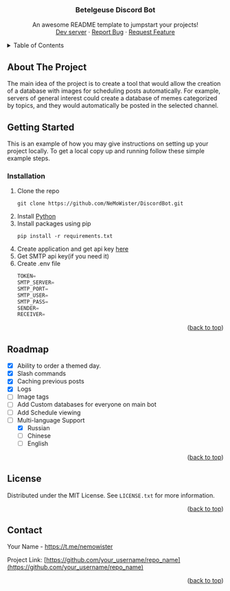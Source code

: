<a name="readme-top"></a>

<!-- PROJECT LOGO -->
<br />
<div align="center">

  <h3 align="center">Betelgeuse Discord Bot</h3>

  <p align="center">
    An awesome README template to jumpstart your projects!
    <br />
    <a href="https://discord.com/invite/Ccm4FVfkHs">Dev server</a>
    ·
    <a href="https://discord.gg/HTTCbSfPeY">Report Bug</a>
    ·
    <a href="https://discord.gg/HTTCbSfPeY">Request Feature</a>
  </p>
</div>



<!-- TABLE OF CONTENTS -->
<details>
  <summary>Table of Contents</summary>
  <ol>
    <li>
      <a href="#about-the-project">About The Project</a>
    </li>
    <li>
      <a href="#getting-started">Getting Started</a>
      <ul>
        <li><a href="#installation">Installation</a></li>
      </ul>
    </li>
    <li><a href="#roadmap">Roadmap</a></li>
    <li><a href="#license">License</a></li>
    <li><a href="#contact">Contact</a></li>
  </ol>
</details>



<!-- ABOUT THE PROJECT -->
## About The Project

The main idea of the project is to create a tool that would allow the creation of a database with images for scheduling posts automatically. For example, servers of general interest could create a database of memes categorized by topics, and they would automatically be posted in the selected channel.

<!-- GETTING STARTED -->
## Getting Started

This is an example of how you may give instructions on setting up your project locally.
To get a local copy up and running follow these simple example steps.

### Installation

1. Clone the repo
   ```
   git clone https://github.com/NeMoWister/DiscordBot.git
   ```
2. Install [Python](https://www.python.org/downloads/)
3. Install packages using pip
   ```
   pip install -r requirements.txt
   ```
4. Create application and get api key [here](https://discord.com/developers/applications)
5. Get SMTP api key(if you need it)
6. Create .env file 
   ```js
   TOKEN=
   SMTP_SERVER=
   SMTP_PORT=
   SMTP_USER=
   SMTP_PASS=
   SENDER=
   RECEIVER=
   ```

<p align="right">(<a href="#readme-top">back to top</a>)</p>


<!-- ROADMAP -->
## Roadmap

- [x] Ability to order a themed day.
- [x] Slash commands
- [x] Caching previous posts
- [x] Logs
- [ ] Image tags
- [ ] Add Custom databases for everyone on main bot
- [ ] Add Schedule viewing
- [ ] Multi-language Support
    - [x] Russian 
    - [ ] Chinese
    - [ ] English

<p align="right">(<a href="#readme-top">back to top</a>)</p>


<!-- LICENSE -->
## License

Distributed under the MIT License. See `LICENSE.txt` for more information.

<p align="right">(<a href="#readme-top">back to top</a>)</p>



<!-- CONTACT -->
## Contact

Your Name - https://t.me/nemowister

Project Link: [https://github.com/your_username/repo_name](https://github.com/your_username/repo_name)

<p align="right">(<a href="#readme-top">back to top</a>)</p>


